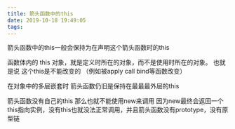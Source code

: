 ```yaml
---
title: 箭头函数中的this
date: 2019-10-18 19:49:05
tags:
---
```


箭头函数中的this一般会保持为在声明这个箭头函数时的this  

函数体内的 this 对象，就是定义时所在的对象，而不是使用时所在的对象。 也就是说 这个this是不能改变的 （例如被apply call bind等函数改变） 

在对象中的多层嵌套时 箭头函数仍旧是保持在最最最外层的this

箭头函数没有自己的this 那么也就不能使用new来调用 因为new最终会返回一个this指向实例，没有this也就没法正常调用，并且箭头函数没有prototype，没有原型链 



